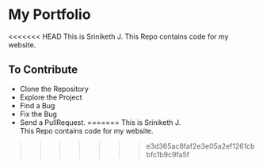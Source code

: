 # My Portfolio

<<<<<<< HEAD
This is Sriniketh J.
This Repo contains code for my website.

## To Contribute

* Clone the Repository
* Explore the Project
* Find a Bug
* Fix the Bug
* Send a PullRequest.
=======
This is Sriniketh J.<br>
This Repo contains code for my website.
>>>>>>> e3d365ac8faf2e3e05a2ef1261cbbfc1b9c9fa5f
